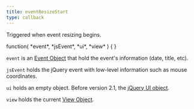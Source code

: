 ```yaml
---
title: eventResizeStart
type: callback
---
```


Triggered when event resizing begins.

<div class='spec' markdown='1'>
function( *event*, *jsEvent*, *ui*, *view* ) { }
</div>

`event` is an [Event Object](event-object) that hold the event's information (date, title, etc).

`jsEvent` holds the jQuery event with low-level information such as mouse coordinates.

`ui` holds an empty object. Before version 2.1, the [jQuery UI object](http://jqueryui.com/demos/resizable/).

`view` holds the current [View Object](view-object).
